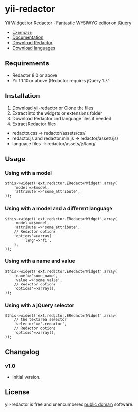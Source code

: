 yii-redactor
=====================

Yii Widget for Redactor - Fantastic WYSIWYG editor on jQuery

- [Examples](http://redactorjs.com/examples/)
- [Documentation](http://redactorjs.com/docs/)
- [Download Redactor](http://redactorjs.com/download/)
- [Download languages](http://redactorjs.com/docs/languages/)

Requirements
------------------

- Redactor 8.0 or above
- Yii 1.1.10 or above (Redactor requires jQuery 1.7.1)

Installation
------------------

1. Download yii-redactor or Clone the files
2. Extract into the widgets or extensions folder
3. Download Redactor and language files if needed
4. Extract Redactor files
 - redactor.css -> redactor/assets/css/
 - redactor.js and redactor.min.js -> redactor/assets/js/
 - language files -> redactor/assets/js/lang/

Usage
------------------

### Using with a model

~~~
$this->widget('ext.redactor.ERedactorWidget',array(
	'model'=>$model,
	'attribute'=>'some_attribute',
));
~~~

### Using with a model and a different language

~~~
$this->widget('ext.redactor.ERedactorWidget',array(
	'model'=>$model,
	'attribute'=>'some_attribute',
	// Redactor options
	'options'=>array(
		'lang'=>'fi',
	),
));
~~~

### Using with a name and value

~~~
$this->widget('ext.redactor.ERedactorWidget',array(
	'name'=>'some_name',
	'value'=>'some_value',
	// Redactor options
	'options'=>array(),
));
~~~

### Using with a jQuery selector

~~~
$this->widget('ext.redactor.ERedactorWidget',array(
	// the textarea selector
	'selector'=>'.redactor',
	// Redactor options
	'options'=>array(),
));
~~~

Changelog
------------------

### v1.0

- Initial version.

License
------------------

yii-redactor is free and unencumbered [public domain][Unlicense] software.

[Unlicense]: http://unlicense.org/